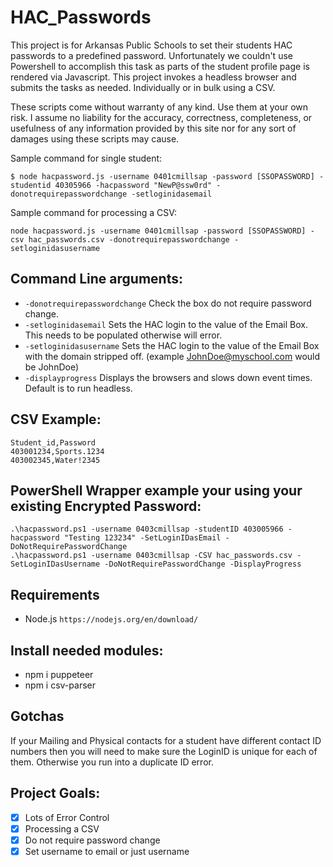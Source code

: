# HAC_Passwords

This project is for Arkansas Public Schools to set their students HAC passwords to a predefined password.  Unfortunately we couldn't use Powershell to accomplish this task as parts of the student profile page is rendered via Javascript. This project invokes a headless browser and submits the tasks as needed. Individually or in bulk using a CSV.

These scripts come without warranty of any kind. Use them at your own risk. I assume no liability for the accuracy, correctness, completeness, or usefulness of any information provided by this site nor for any sort of damages using these scripts may cause.

Sample command for single student:
````
$ node hacpassword.js -username 0401cmillsap -password [SSOPASSWORD] -studentid 40305966 -hacpassword "NewP@ssw0rd" -donotrequirepasswordchange -setloginidasemail
````

Sample command for processing a CSV:
````
node hacpassword.js -username 0401cmillsap -password [SSOPASSWORD] -csv hac_passwords.csv -donotrequirepasswordchange -setloginidasusername
````

## Command Line arguments:
- `-donotrequirepasswordchange` Check the box do not require password change.
- `-setloginidasemail` Sets the HAC login to the value of the Email Box. This needs to be populated otherwise will error.
- `-setloginidasusername` Sets the HAC login to the value of the Email Box with the domain stripped off. (example JohnDoe@myschool.com would be JohnDoe)
- `-displayprogress` Displays the browsers and slows down event times. Default is to run headless.

## CSV Example:
````
Student_id,Password
403001234,Sports.1234
403002345,Water!2345
````

## PowerShell Wrapper example your using your existing Encrypted Password:
````
.\hacpassword.ps1 -username 0403cmillsap -studentID 403005966 -hacpassword "Testing 123234" -SetLoginIDasEmail -DoNotRequirePasswordChange
.\hacpassword.ps1 -username 0403cmillsap -CSV hac_passwords.csv -SetLoginIDasUsername -DoNotRequirePasswordChange -DisplayProgress
````

## Requirements
* Node.js `https://nodejs.org/en/download/`

## Install needed modules:
* npm i puppeteer
* npm i csv-parser

## Gotchas
If your Mailing and Physical contacts for a student have different contact ID numbers then you will need to make sure the LoginID is unique for each of them. Otherwise you run into a duplicate ID error.

## Project Goals:
- [x] Lots of Error Control
- [x] Processing a CSV
- [X] Do not require password change
- [x] Set username to email or just username
